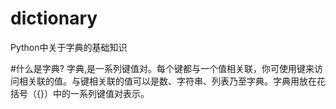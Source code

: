 # dictionary
Python中关于字典的基础知识

#什么是字典?
字典,是一系列键值对。每个键都与一个值相关联，你可使用键来访问相关联的值。与键相关联的值可以是数、字符串、列表乃至字典。字典用放在花括号（{}）中的一系列键值对表示。



